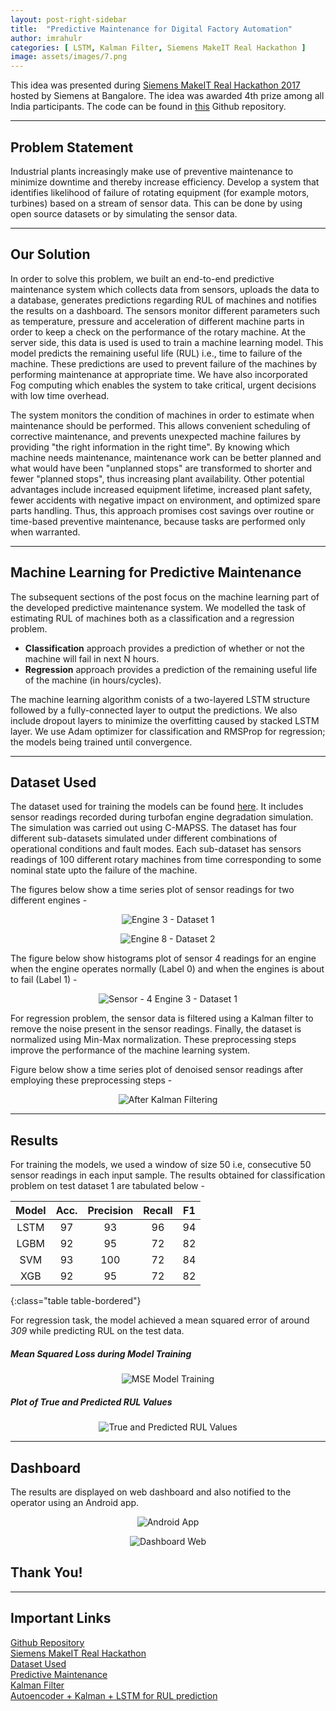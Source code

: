 ```yaml
---
layout: post-right-sidebar
title:  "Predictive Maintenance for Digital Factory Automation"
author: imrahulr
categories: [ LSTM, Kalman Filter, Siemens MakeIT Real Hackathon ]
image: assets/images/7.png
---
```


This idea was presented during <a href="https://www.hackerearth.com/challenges/hackathon/makeitreal/">Siemens MakeIT Real Hackathon 2017</a> hosted by Siemens at Bangalore. The idea was awarded 4th prize among all India participants. The code can be found in <a href="https://github.com/imrahulr/Pred-Maintenance-Siemens">this</a> Github repository.

---

## Problem Statement

Industrial plants increasingly make use of preventive maintenance to minimize downtime and thereby increase efficiency. Develop a system that identifies likelihood of failure of rotating equipment (for example motors, turbines) based on a stream of sensor data. This can be done by using open source datasets or by simulating the sensor data.

---

## Our Solution

In order to solve this problem, we built an end-to-end predictive maintenance system which collects data from sensors, uploads the data to a database, generates predictions regarding RUL of machines and notifies the results on a dashboard. The sensors monitor different parameters such as temperature, pressure and acceleration of different machine parts in order to keep a check on the performance of the rotary machine. At the server side, this data is used is used to train a machine learning model. This model predicts the remaining useful life (RUL) i.e., time to failure of the machine. These predictions are used to prevent failure of the machines by performing maintenance at appropriate time. We have also incorporated Fog computing which enables the system to take critical, urgent decisions with low time overhead.

The system monitors the condition of machines in order to estimate when maintenance should be performed. This allows convenient scheduling of corrective maintenance, and prevents unexpected machine failures by providing "the right information in the right time". By knowing which machine needs maintenance, maintenance work can be better planned and what would have been "unplanned stops" are transformed to shorter and fewer "planned stops", thus increasing plant availability. Other potential advantages include increased equipment lifetime, increased plant safety, fewer accidents with negative impact on environment, and optimized spare parts handling. Thus, this approach promises cost savings over routine or time-based preventive maintenance, because tasks are performed only when warranted. 

---

## Machine Learning for Predictive Maintenance

The subsequent sections of the post focus on the machine learning part of the developed predictive maintenance system. We modelled the task of estimating RUL of machines both as a classification and a regression problem.

- **Classification** approach provides a prediction of whether or not the machine will fail in next N hours.
- **Regression** approach provides a prediction of the remaining useful life of the machine (in hours/cycles).

The machine learning algorithm conists of a two-layered LSTM structure followed by a fully-connected layer to output the predictions. We also include dropout layers to minimize the overfitting caused by stacked LSTM layer. We use Adam optimizer for classification and RMSProp for regression; the models being trained until convergence.

---

## Dataset Used

The dataset used for training the models can be found <a href="https://ti.arc.nasa.gov/c/6/">here</a>. It includes sensor readings recorded during turbofan engine degradation simulation. The simulation was carried out using C-MAPSS. The dataset has four different sub-datasets simulated under different combinations of operational conditions and fault modes. Each sub-dataset has sensors readings of 100 different rotary machines from time corresponding to some nominal state upto the failure of the machine.

The figures below show a time series plot of sensor readings for two different engines - 

<p align="center">
<img src="{{ site.baseurl }}/assets/images/predmt/1.png" alt="Engine 3 - Dataset 1"/>
</p>

<p align="center">
<img src="{{ site.baseurl }}/assets/images/predmt/2.png" alt="Engine 8 - Dataset 2"/>
</p>

The figure below show histograms plot of sensor 4 readings for an engine when the engine operates normally (Label 0) and when the engines is about to fail (Label 1) - 

<p align="center">
<img src="{{ site.baseurl }}/assets/images/predmt/3.png" alt="Sensor - 4 Engine 3 - Dataset 1"/>
</p>

For regression problem, the sensor data is filtered using a Kalman filter to remove the noise present in the sensor readings. Finally, the dataset is normalized using Min-Max normalization. These preprocessing steps improve the performance of the machine learning system. 

Figure below show a time series plot of denoised sensor readings after employing these preprocessing steps - 

<p align="center">
<img src="{{ site.baseurl }}/assets/images/predmt/4.png" alt="After Kalman Filtering"/>
</p>

---

## Results

For training the models, we used a window of size 50 i.e, consecutive 50 sensor readings in each input sample. The results obtained for classification problem on test dataset 1 are tabulated below - 

| Model | Acc. | Precision | Recall | F1 |
|:--:|:--:|:--:|:--:|:--:|
| LSTM | 97 | 93 | 96 | 94 |
| LGBM | 92 | 95 | 72 | 82 |
| SVM | 93 | 100 | 72 | 84 |
| XGB | 92 | 95 | 72 | 82 |
{:class="table table-bordered"}

For regression task, the model achieved a mean squared error of around *309* while predicting RUL on the test data. 

##### Mean Squared Loss during Model Training

<p align="center">
<img src="{{ site.baseurl }}/assets/images/predmt/5.png" alt="MSE Model Training"/>
</p>

##### Plot of True and Predicted RUL Values

<p align="center">
<img src="{{ site.baseurl }}/assets/images/predmt/6.png" alt="True and Predicted RUL Values"/>
</p>

---

## Dashboard

The results are displayed on web dashboard and also notified to the operator using an Android app.

<p align="center">
<img src="{{ site.baseurl }}/assets/images/predmt/7.jpg" alt="Android App"/>
</p>

<p align="center">
<img src="{{ site.baseurl }}/assets/images/predmt/8.jpg" alt="Dashboard Web"/>
</p>


## Thank You!

---

## Important Links

<a href="https://github.com/imrahulr/Pred-Maintenance-Siemens">Github Repository</a><br>
<a href="https://www.hackerearth.com/challenges/hackathon/makeitreal/">Siemens MakeIT Real Hackathon</a><br>
<a href="https://ti.arc.nasa.gov/c/6/">Dataset Used</a><br>
<a href="https://en.wikipedia.org/wiki/Predictive_maintenance">Predictive Maintenance</a><br>
<a href="https://en.wikipedia.org/wiki/Kalman_filter">Kalman Filter</a><br>
<a href="https://github.com/imrahulr/Pred-Maintenance-Siemens/blob/master/dataset1/regression_auto_kalman_lstm.ipynb">Autoencoder + Kalman + LSTM for RUL prediction</a>
